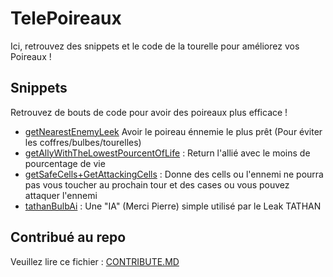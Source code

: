 # TelePoireaux

Ici, retrouvez des snippets et le code de la tourelle pour améliorez vos Poireaux !

## Snippets
Retrouvez de bouts de code pour avoir des poireaux plus efficace !
- [getNearestEnemyLeek](https://github.com/storcale/TelePoireaux/blob/main/snippets/getNearestEnemyLeek.ls) Avoir le poireau énnemie le plus prêt (Pour éviter les coffres/bulbes/tourelles)
- [getAllyWithTheLowestPourcentOfLife](https://github.com/storcale/TelePoireaux/blob/main/snippets/getAllyWithTheLowestPourcentOfLife.ls) : Return l'allié avec le moins de pourcentage de vie
- [getSafeCells+GetAttackingCells](https://github.com/storcale/TelePoireaux/blob/main/snippets/TactiqueSafe%2BAttaque.js) : Donne des cells ou l'ennemi ne pourra pas vous toucher au prochain tour et des cases ou vous pouvez attaquer l'ennemi
- [tathanBulbAi](https://github.com/storcale/TelePoireaux/blob/main/snippets/tathanBulbAi.ls) : Une "IA" (Merci Pierre) simple utilisé par le Leak TATHAN

## Contribué au repo
Veuillez lire ce fichier : [CONTRIBUTE.MD](https://github.com/storcale/TelePoireaux/blob/main/CONTRIBUTE.md) 
